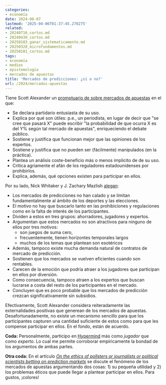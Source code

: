 ```yaml
---
categories:
- economía
date: 2024-06-07
lastmod: '2025-04-06T01:37:45.270275'
related:
- 20240716_cortos.md
- 20240430_cortos.md
- 20250103_ganar_sistematicamente.md
- 20250328_microfundamentos.md
- 20250101_cortos.md
tags:
- economía
- medios
- epistemología
- mercados de apuestas
title: 'Mercados de predicciones: ¿sí o no?'
url: /2024/mercados-apuestas
---
```


Tiene Scott Alexander un [promptuario de sobre mercados de apuestas](https://www.astralcodexten.com/p/prediction-market-faq) en el que:

- Se declara partidario entusiasta de su uso.
- Explica por qué son útiles: p.e., un periodista, en lugar de decir que "se cree que pasará X" puede escribir "la probabilidad de que ocurra X es del Y% según tal mercado de apuestas", enriqueciendo el debate público.
- Sostiene y justifica que funcionan mejor que las opiniones de los expertos.
- Sostiene y justifica que no pueden ser (fácilmente) manipulados (en la práctica).
- Plantea un análisis coste-beneficio más o menos implícito de de su uso.
- Critica agriamente el afán de los reguladores estadounidenses por prohibirlos.
- Explica, además, qué opciones existen para participar en ellos.

Por su lado, Nick Whitaker y J. Zachary Mazlish [alegan](https://worksinprogress.co/issue/why-prediction-markets-arent-popular/):

- Los mercados de predicciones no han calado y se limitan fundamentalmente al ámbito de los deportes y las elecciones.
- El motivo no hay que buscarlo tanto en las prohibiciones y regulaciones como en la falta de interés de los participantes.
- Dividen a estos en tres grupos: ahorradores, jugadores y expertos.
- Argumentan que estos mercados no son atractivos para ninguno de ellos por tres motivos:
  - son juegos de suma cero,
  - frecuentemente, tienen horizontes temporales largos
  - muchos de los temas que plantean son esotéricos
- Además, tampoco existe mucha demanda natural de contratos de mercado de predicción.
- Sostienen que los mercados se vuelven eficientes cuando son rentables.
- Carecen de la emoción que podría atraer a los jugadores que participan en ellos por diversión.
- Como consecuencia, tampoco atraen a los expertos que buscan lucrarse a costa del resto de los participantes en el mercado.
- Concluyen que es poco probable que los mercados de predicción crezcan significativamente sin subsidios.

Efectivamente, Scott Alexander considera reiteradamente las externalidades positivas que generean de los mercados de apuestas. Desafortunadamente, no existe un mecanismo sencillo para que los participantes capturen una cantidad suficiente de estos como para que les compense participar en ellos. En el fondo, están de acuerdo.

**Coda:** Personalmente, participo en [Hypermind](https://lepoint.hypermind.com/hypermind/app.html#rewards) más como _jugador_ que como _experto_. Lo cual me permite corroborar empíricamente la bondad de los argumentos de ambas partes.

**Otra coda:** En el artículo [_On the ethics of pollsters or journalists or political scientists betting on prediction markets_](https://statmodeling.stat.columbia.edu/2023/02/02/on-the-ethics-of-pollsters-or-journalists-or-political-scientists-betting-on-prediction-markets/) se discute el fenómeno de los mercados de apuestas argumentando dos cosas: 1) su pequeña utilidad y 2) los problemas éticos que puede llegar a plantear participar en ellos. Para gustos, ¡colores!